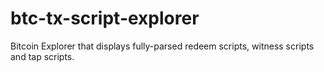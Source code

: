 # btc-tx-script-explorer
Bitcoin Explorer that displays fully-parsed redeem scripts, witness scripts and tap scripts.

